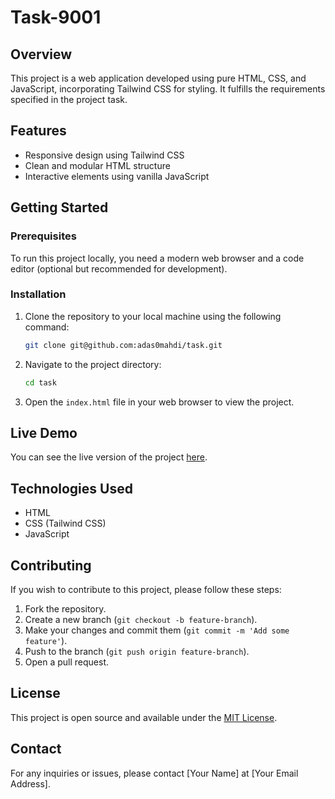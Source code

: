 # Task-9001

## Overview
This project is a web application developed using pure HTML, CSS, and JavaScript, incorporating Tailwind CSS for styling. It fulfills the requirements specified in the project task.

## Features
- Responsive design using Tailwind CSS
- Clean and modular HTML structure
- Interactive elements using vanilla JavaScript

## Getting Started

### Prerequisites
To run this project locally, you need a modern web browser and a code editor (optional but recommended for development).

### Installation
1. Clone the repository to your local machine using the following command:
    ```bash
    git clone git@github.com:adas0mahdi/task.git
    ```
2. Navigate to the project directory:
    ```bash
    cd task
    ```
3. Open the `index.html` file in your web browser to view the project.

## Live Demo
You can see the live version of the project [here](https://verdant-gnome-13895c.netlify.app/).

## Technologies Used
- HTML
- CSS (Tailwind CSS)
- JavaScript

## Contributing
If you wish to contribute to this project, please follow these steps:
1. Fork the repository.
2. Create a new branch (`git checkout -b feature-branch`).
3. Make your changes and commit them (`git commit -m 'Add some feature'`).
4. Push to the branch (`git push origin feature-branch`).
5. Open a pull request.

## License
This project is open source and available under the [MIT License](LICENSE).

## Contact
For any inquiries or issues, please contact [Your Name] at [Your Email Address].


